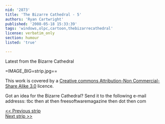 ```yaml
---
nid: '2873'
title: 'The Bizarre Cathedral - 5'
authors: 'Ryan Cartwright'
published: '2008-05-18 15:33:39'
tags: 'windows,olpc,cartoon,thebizarrecathedral'
license: verbatim_only
section: humour
listed: 'true'

---
```

Latest from the Bizarre Cathedral

<!--break-->

=IMAGE_BIG=strip.jpg==

This work is covered by a [Creative commons Attribution-Non Commercial-Share Alike 3.0](http://creativecommons.org/licenses/by-nc-sa/3.0/) licence.

Got an idea for the Bizarre Cathedral? Send it to the following e-mail addresss:
tbc then at then freesoftwaremagazine then dot then com


[<< Previous strip](http://www.freesoftwaremagazine.com/columns/bizarre_cathedral_4  )  
[Next strip >>](http://www.freesoftwaremagazine.com/columns/bizarre_cathedral_6)